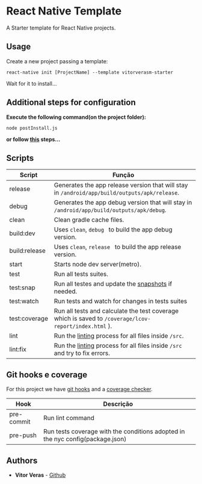 # React Native Template
A Starter template for React Native projects.

## Usage
 Create a new project passing a template:
 ```
 react-native init [ProjectName] --template vitorverasm-starter
 ```
 Wait for it to install...

## Additional steps for configuration

**Execute the following command(on the project folder):**

```shell
node postInstall.js
```

**or follow [this](https://gist.github.com/0c51a0078d62c3c0fb406d7618d6a922.git) steps...**

## Scripts

|Script|Função|
|--|-|
| release | Generates the app release version that will stay in `/android/app/build/outputs/apk/release`.|
| debug | Generates the app debug version that will stay in `/android/app/build/outputs/apk/debug`.|
| clean | Clean gradle cache files. |
| build:dev | Uses `clean`, `debug ` to build the app debug version. |
| build:release | Uses `clean`, `release ` to build the app release version. |
| start | Starts node dev server(metro). |
| test | Run all tests suites. |
| test:snap | Run all testes and update the [snapshots](https://jestjs.io/docs/en/snapshot-testing) if needed. |
| test:watch | Run tests and watch for changes in tests suites |
| test:coverage | Run all tests and calculate the test coverage which is saved to `/coverage/lcov-report/index.html` ). |
| lint | Run the [linting](https://eslint.org/) process for all files inside `/src`. |
| lint:fix | Run the [linting](https://eslint.org/) process for all files inside `/src` and try to fix errors. |

## Git hooks e coverage

For this project we have [git hooks](https://github.com/typicode/husky) and a [coverage checker](https://github.com/istanbuljs/nyc).

| Hook | Descrição |
|--|--|
| pre-commit | Run lint command |
| pre-push| Run tests coverage with the conditions adopted in the nyc config(package.json) |

## Authors
 * **Vitor Veras** - [Github](https://github.com/vitorverasm)
